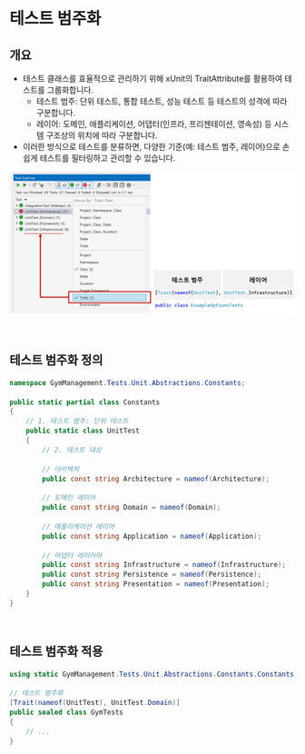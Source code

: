 # 테스트 범주화

## 개요
- 테스트 클래스를 효율적으로 관리하기 위해 xUnit의 TraitAttribute를 활용하여 테스트를 그룹화합니다.
  - 테스트 범주: 단위 테스트, 통합 테스트, 성능 테스트 등 테스트의 성격에 따라 구분합니다.
  - 레이어: 도메인, 애플리케이션, 어댑터(인프라, 프리젠테이션, 영속성) 등 시스템 구조상의 위치에 따라 구분합니다.
- 이러한 방식으로 테스트를 분류하면, 다양한 기준(예: 테스트 범주, 레이어)으로 손쉽게 테스트를 필터링하고 관리할 수 있습니다.

![](test-category.png)

<br/>

## 테스트 범주화 정의
```cs
namespace GymManagement.Tests.Unit.Abstractions.Constants;

public static partial class Constants
{
    // 1. 테스트 범주: 단위 테스트
    public static class UnitTest
    {
        // 2. 테스트 대상

        // 아키텍처
        public const string Architecture = nameof(Architecture);

        // 도메인 레이어
        public const string Domain = nameof(Domain);

        // 애플리케이션 레이어
        public const string Application = nameof(Application);

        // 어댑터 레이어어
        public const string Infrastructure = nameof(Infrastructure);
        public const string Persistence = nameof(Persistence);
        public const string Presentation = nameof(Presentation);
    }
}
```

<br/>

## 테스트 범주화 적용
```cs
using static GymManagement.Tests.Unit.Abstractions.Constants.Constants;

// 테스트 범주화
[Trait(nameof(UnitTest), UnitTest.Domain)]
public sealed class GymTests
{
    // ...
}
```